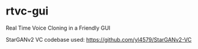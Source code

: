 # rtvc-gui
Real Time Voice Cloning in a Friendly GUI

StarGANv2 VC codebase used: https://github.com/yl4579/StarGANv2-VC
